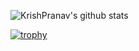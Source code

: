 ![KrishPranav's github stats](https://github-readme-stats.vercel.app/api?username=krishpranav&show_icons=true&theme=dark)


[![trophy](https://github-profile-trophy.vercel.app/?username=krishpranav&theme=dracula)](github.com/krishpranav)
